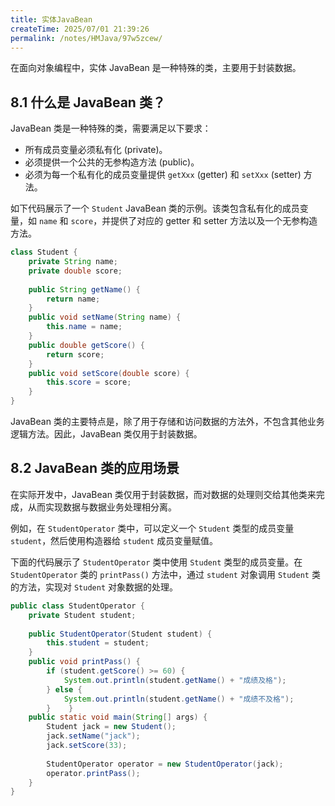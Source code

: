 ```yaml
---
title: 实体JavaBean
createTime: 2025/07/01 21:39:26
permalink: /notes/HMJava/97w5zcew/
---
```

在面向对象编程中，实体 JavaBean 是一种特殊的类，主要用于封装数据。

## **8.1 什么是 JavaBean 类？**

JavaBean 类是一种特殊的类，需要满足以下要求：

* 所有成员变量必须私有化 (private)。
* 必须提供一个公共的无参构造方法 (public)。
* 必须为每一个私有化的成员变量提供 `getXxx` (getter) 和 `setXxx` (setter) 方法。

如下代码展示了一个 `Student` JavaBean 类的示例。该类包含私有化的成员变量，如 `name` 和 `score`，并提供了对应的 getter 和 setter 方法以及一个无参构造方法。

```java
class Student {  
    private String name;  
    private double score;  
  
    public String getName() {  
        return name;  
    }  
    public void setName(String name) {  
        this.name = name;  
    }  
    public double getScore() {  
        return score;  
    }  
    public void setScore(double score) {  
        this.score = score;  
    }
}
```

JavaBean 类的主要特点是，除了用于存储和访问数据的方法外，不包含其他业务逻辑方法。因此，JavaBean 类仅用于封装数据。

## **8.2 JavaBean 类的应用场景**

在实际开发中，JavaBean 类仅用于封装数据，而对数据的处理则交给其他类来完成，从而实现数据与数据业务处理相分离。

例如，在 `StudentOperator` 类中，可以定义一个 `Student` 类型的成员变量 `student`，然后使用构造器给 `student` 成员变量赋值。

下面的代码展示了 `StudentOperator` 类中使用 `Student` 类型的成员变量。在 `StudentOperator` 类的 `printPass()` 方法中，通过 `student` 对象调用 `Student` 类的方法，实现对 `Student` 对象数据的处理。

```java
public class StudentOperator {  
    private Student student;  
  
    public StudentOperator(Student student) {  
        this.student = student;  
    }  
    public void printPass() {  
        if (student.getScore() >= 60) {  
            System.out.println(student.getName() + "成绩及格");  
        } else {  
            System.out.println(student.getName() + "成绩不及格");  
        }    }  
    public static void main(String[] args) {  
        Student jack = new Student();  
        jack.setName("jack");  
        jack.setScore(33);  
  
        StudentOperator operator = new StudentOperator(jack);  
        operator.printPass();  
    }
}
```

